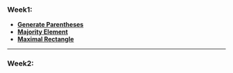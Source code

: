 ### Week1:
- __[Generate Parentheses]__
- __[Majority Element]__
- __[Maximal Rectangle]__

----

### Week2:

[Generate Parentheses]: https://leetcode.com/problems/generate-parentheses/description/
[Majority Element]: https://leetcode.com/problems/majority-element/
[Maximal Rectangle]: https://leetcode.com/problems/maximal-rectangle/description/
